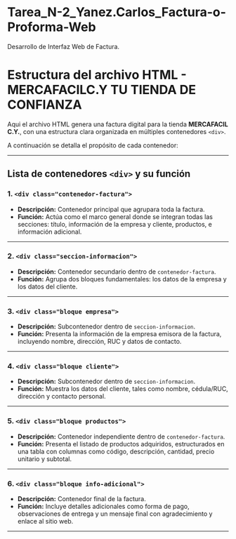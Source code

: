 # Tarea_N-2_Yanez.Carlos_Factura-o-Proforma-Web
Desarrollo de Interfaz Web de Factura.
# Estructura del archivo HTML - MERCAFACILC.Y TU TIENDA DE CONFIANZA

Aqui el archivo HTML genera una factura digital para la tienda **MERCAFACIL C.Y.**, con una estructura clara organizada en múltiples contenedores `<div>`. 

A continuación se detalla el propósito de cada contenedor:

---

## Lista de contenedores `<div>` y su función

### 1. `<div class="contenedor-factura">`
- **Descripción:** Contenedor principal que agrupara toda la factura.
- **Función:** Actúa como el marco general donde se integran todas las secciones: título, información de la empresa y cliente, productos, e información adicional.

---

### 2. `<div class="seccion-informacion">`
- **Descripción:** Contenedor secundario dentro de `contenedor-factura`.
- **Función:** Agrupa dos bloques fundamentales: los datos de la empresa y los datos del cliente.

---

### 3. `<div class="bloque empresa">`
- **Descripción:** Subcontenedor dentro de `seccion-informacion`.
- **Función:** Presenta la información de la empresa emisora de la factura, incluyendo nombre, dirección, RUC y datos de contacto.

---

### 4. `<div class="bloque cliente">`
- **Descripción:** Subcontenedor dentro de `seccion-informacion`.
- **Función:** Muestra los datos del cliente, tales como nombre, cédula/RUC, dirección y contacto personal.

---

### 5. `<div class="bloque productos">`
- **Descripción:** Contenedor independiente dentro de `contenedor-factura`.
- **Función:** Presenta el listado de productos adquiridos, estructurados en una tabla con columnas como código, descripción, cantidad, precio unitario y subtotal.

---

### 6. `<div class="bloque info-adicional">`
- **Descripción:** Contenedor final de la factura.
- **Función:** Incluye detalles adicionales como forma de pago, observaciones de entrega y un mensaje final con agradecimiento y enlace al sitio web.

---
